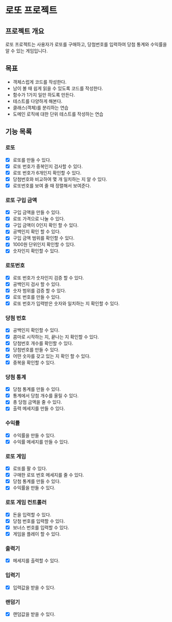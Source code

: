 # 로또 프로젝트

## 프로젝트 개요
로또 프로젝트는 사용자가 로또를 구매하고, 당첨번호를 입력하여 당첨 통계와 수익률을 알 수 있는 게임입니다.

## 목표
* 객체스럽게 코드를 작성한다.
* 남이 볼 때 쉽게 읽을 수 있도록 코드를 작성한다.
* 함수가 1가지 일만 하도록 만든다.
* 테스트를 다양하게 해본다.
* 클래스(객체)를 분리하는 연습
* 도메인 로직에 대한 단위 테스트를 작성하는 연습

## 기능 목록

### 로또
- [x] 로또를 만들 수 있다.
- [x] 로또 번호가 중복인지 검사할 수 있다.
- [x] 로또 번호가 6개인지 확인할 수 있다.
- [x] 당첨번호와 비교하여 몇 개 일치하는 지 알 수 있다.
- [x] 로또번호를 보여 줄 때 정렬해서 보여준다.

### 로또 구입 금액
- [x] 구입 금액을 만들 수 있다.
- [x] 로또 가격으로 나눌 수 있다.
- [x] 구입 금액이 0인지 확인 할 수 있다.
- [x] 공백인지 확인 할 수 있다.
- [x] 구입 금액 범위를 확인할 수 있다.
- [x] 1000원 단위인지 확인할 수 있다.
- [x] 숫자인지 확인할 수 있다.

### 로또번호
- [x] 로또 번호가 숫자인지 검증 할 수 있다.
- [x] 공백인지 검사 할 수 있다.
- [x] 숫자 범위를 검증 할 수 있다.
- [x] 로또 번호를 만들 수 있다.
- [x] 로또 번호가 입력받은 숫자와 일치하는 지 확인할 수 있다.

### 당첨 번호
- [x] 공백인지 확인할 수 있다.
- [x] 콤마로 시작하는 지, 끝나는 지 확인할 수 있다.
- [x] 당첨번호 개수를 확인할 수 있다.
- [x] 당첨번호를 만들 수 있다.
- [x] 어떤 숫자를 갖고 있는 지 확인 할 수 있다.
- [x] 중복을 확인할 수 있다.

### 당첨 통계
- [x] 당첨 통계를 만들 수 있다.
- [x] 통계에서 당첨 개수를 올릴 수 있다.
- [x] 총 당첨 금액을 줄 수 있다.
- [x] 출력 메세지를 만들 수 있다.

### 수익률
- [x] 수익률을 만들 수 있다.
- [x] 수익률 메세지를 만들 수 있다.

### 로또 게임
- [x] 로또를 팔 수 있다.
- [x] 구매한 로또 번호 메세지를 줄 수 있다.
- [x] 당첨 통계를 만들 수 있다.
- [x] 수익률을 만들 수 있다.

### 로또 게임 컨트롤러
- [x] 돈을 입력할 수 있다.
- [x] 당첨 번호를 입력할 수 있다.
- [x] 보너스 번호를 입력할 수 있다.
- [x] 게임을 플레이 할 수 있다.

### 출력기
- [x] 메세지를 출력할 수 있다.

### 입력기
- [x] 입력값을 받을 수 있다.

### 랜덤기
- [x] 랜덤값을 받을 수 있다.
